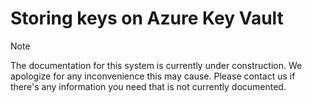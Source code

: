 ﻿# Storing keys on Azure Key Vault

> [!NOTE]
> The documentation for this system is currently under construction. We apologize for any inconvenience this may cause. Please
> contact us if there's any information you need that is not currently documented.
